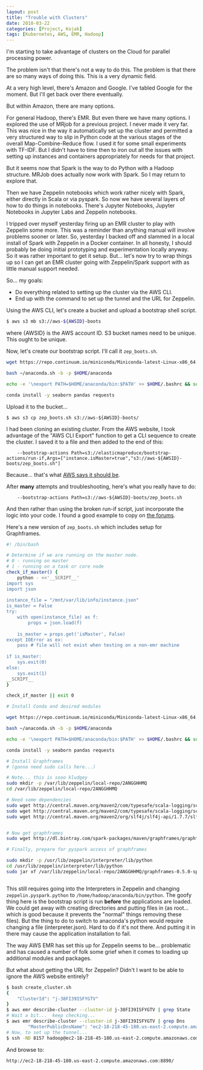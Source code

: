 ```yaml
---
layout: post
title: "Trouble with Clusters"
date: 2018-03-22
categories: [Project, Kojak]
tags: [Kubernetes, AWS, EMR, Hadoop]
---
```


I'm starting to take advantage of clusters on the Cloud for parallel processing power.

The problem isn't that there's not a way to do this.  The problem is that there are
so many ways of doing this.  This is a very dynamic field.

At a very high level, there's Amazon and Google.  I've tabled Google for the moment.  But I'll get
back over there eventually.

But within Amazon, there are many options.

For general Hadoop, there's EMR.  But even there we have many options.  I explored the use of
MRjob for a previous project.  I never made it very far.  This was nice in the way it automatically
set up the cluster and permitted a very structured way to slip in Python code at the various stages
of the overall Map-Combine-Reduce flow.  I used it for some small experiments with TF-IDF.  But
I didn't have to time then to iron out all the issues with setting up instances and containers
appropriately for needs for that project.

But it seems now that Spark is the way to do Python with a Hadoop structure.  MRJob does actually now work
with Spark.  So I may return to explore that.

Then we have Zeppelin notebooks which work rather nicely with Spark, either directly in Scala or
via pyspark.  So now we have several layers of how to do things in notebooks.  There's Jupyter
Notebooks, Jupyter Notebooks in Jupyter Labs and Zeppelin notebooks.

I tripped over myself yesterday firing up an EMR cluster to play with Zeppelin some more.  This
was a reminder than anything manual will involve problems sooner or later.  So, yesterday I backed
off and slammed in a local install of Spark with Zeppelin in a Docker container.  In all honesty,
I should probably be doing initial prototyping and experimentation locally anyway.  So it was
rather important to get it setup.  But... let's now try to wrap things up so I can get an EMR
cluster going with Zeppelin/Spark support with as little manual support needed.

So... my goals:
* Do everything related to setting up the cluster via the AWS CLI.
* End up with the command to set up the tunnel and the URL for Zeppelin.


Using the AWS CLI, let's create a bucket and upload a bootstrap shell script.

```bash
$ aws s3 mb s3://aws-${AWSID}-boots
```
where {AWSID} is the AWS account ID.  S3 bucket names need to be unique.  This ought to be unique.

Now, let's create our bootstrap script.  I'll call it `zep_boots.sh`.

```bash
wget https://repo.continuum.io/miniconda/Miniconda-latest-Linux-x86_64.sh -O ~/anaconda.sh

bash ~/anaconda.sh -b -p $HOME/anaconda

echo -e '\nexport PATH=$HOME/anaconda/bin:$PATH' >> $HOME/.bashrc && source $HOME/.bashrc

conda install -y seaborn pandas requests

```

Upload it to the bucket...

```
$ aws s3 cp zep_boots.sh s3://aws-${AWSID}-boots/

```

I had been cloning an existing cluster.  From the AWS website, I took advantage of the "AWS CLI Export"
function to get a CLI sequence to create the cluster.  I saved it to a file and then added to the end
of this:

```
	--bootstrap-actions Path=s3://elasticmapreduce/bootstrap-actions/run-if,Args=["instance.isMaster=true","s3://aws-${AWSID}-boots/zep_boots.sh"]

```

Because...  that's what [AWS says it should be](https://docs.aws.amazon.com/emr/latest/ManagementGuide/emr-plan-bootstrap.html).

After **many** attempts and troubleshooting, here's what you really have to do:

```
	--bootstrap-actions Path=s3://aws-${AWSID}-boots/zep_boots.sh

```

And then rather than using the broken run-if script, just incorporate the logic into your code.  I found a good example
to copy on [the forums](https://forums.aws.amazon.com/thread.jspa?threadID=222418).

Here's a new version of `zep_boots.sh` which includes setup for Graphframes.


```bash
#! /bin/bash

# Determine if we are running on the master node.
# 0 - running on master
# 1 - running on a task or core node
check_if_master() {
    python - <<'__SCRIPT__'
import sys
import json
 
instance_file = "/mnt/var/lib/info/instance.json"
is_master = False
try:
    with open(instance_file) as f:
        props = json.load(f)
 
    is_master = props.get('isMaster', False)
except IOError as ex:
    pass # file will not exist when testing on a non-emr machine
 
if is_master:
    sys.exit(0)
else:
    sys.exit(1)
__SCRIPT__
}

check_if_master || exit 0

# Install Conda and desired modules

wget https://repo.continuum.io/miniconda/Miniconda-latest-Linux-x86_64.sh -O ~/anaconda.sh

bash ~/anaconda.sh -b -p $HOME/anaconda

echo -e '\nexport PATH=$HOME/anaconda/bin:$PATH' >> $HOME/.bashrc && source $HOME/.bashrc

conda install -y seaborn pandas requests

# Install Graphframes
# (gonna need sudo calls here...)

# Note... this is sooo kludgey
sudo mkdir -p /var/lib/zeppelin/local-repo/2ANGGHHMQ
cd /var/lib/zeppelin/local-repo/2ANGGHHMQ

# Need some dependencies
sudo wget http://central.maven.org/maven2/com/typesafe/scala-logging/scala-logging-api_2.11/2.1.2/scala-logging-api_2.11-2.1.2.jar
sudo wget http://central.maven.org/maven2/com/typesafe/scala-logging/scala-logging-slf4j_2.11/2.1.2/scala-logging-slf4j_2.11-2.1.2.jar
sudo wget http://central.maven.org/maven2/org/slf4j/slf4j-api/1.7.7/slf4j-api-1.7.7.jar


# Now get graphframes
sudo wget http://dl.bintray.com/spark-packages/maven/graphframes/graphframes/0.5.0-spark2.1-s_2.11/graphframes-0.5.0-spark2.1-s_2.11.jar

# Finally, prepare for pyspark access of graphframes

sudo mkdir -p /usr/lib/zeppelin/interpreter/lib/python
cd /usr/lib/zeppelin/interpreter/lib/python
sudo jar xf /var/lib/zeppelin/local-repo/2ANGGHHMQ/graphframes-0.5.0-spark2.1-s_2.11.jar graphframes



```

This still requires going into the Interpreters in Zeppelin and changing `zeppelin.pyspark.python` to `/home/hadoop/anaconda/bin/python`.  The goofy thing here is the bootstrap script is run **before** the applications are loaded.  We could get away with creating directories and putting files in (as root... which is good because it prevents the "normal" things removing these files).  But the thing to do to switch to anaconda's python would require changing a file (interpreter.json).  Hard to do if it's not there.  And putting it in there may cause the application installation to fail.

The way AWS EMR has set this up for Zeppelin seems to be... problematic and has caused a number of folk some grief when it comes to loading up additional modules and packages.


But what about getting the URL for Zeppelin?  Didn't I want to be able to ignore the AWS website entirely?

```bash
$ bash create_cluster.sh
{
    "ClusterId": "j-38FI39ISFYGTV"
}
$ aws emr describe-cluster --cluster-id j-38FI39ISFYGTV | grep State
# Wait a bit...  keep checking...
$ aws emr describe-cluster --cluster-id j-38FI39ISFYGTV | grep Dns
        "MasterPublicDnsName": "ec2-18-218-45-180.us-east-2.compute.amazonaws.com",
# Now, to set up the tunnel...
$ ssh -ND 8157 hadoop@ec2-18-218-45-180.us-east-2.compute.amazonaws.com
```

And browse to:

`http://ec2-18-218-45-180.us-east-2.compute.amazonaws.com:8890/`






